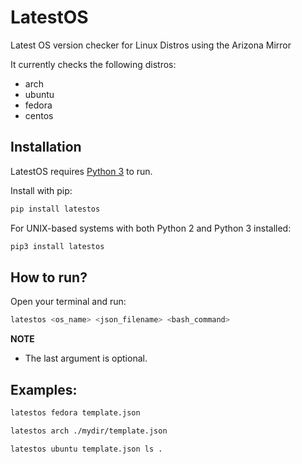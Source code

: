 # LatestOS

Latest OS version checker for Linux Distros using the Arizona Mirror

It currently checks the following distros:
- arch
- ubuntu
- fedora
- centos

## Installation
LatestOS requires [Python 3](https://www.python.org/downloads/) to run.

Install with pip:

```sh
pip install latestos
```

For UNIX-based systems with both Python 2 and Python 3 installed:

```sh
pip3 install latestos
```

## How to run?

Open your terminal and run:
```sh
latestos <os_name> <json_filename> <bash_command>
```

**NOTE**
- The last argument is optional.

## Examples:
```sh
latestos fedora template.json
```

```sh
latestos arch ./mydir/template.json
```

```sh
latestos ubuntu template.json ls .
```
